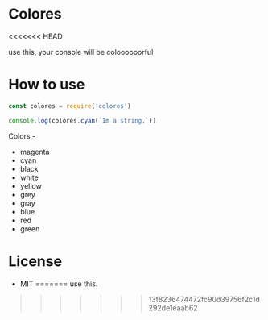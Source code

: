 # Colores

<<<<<<< HEAD

use this, your console will be coloooooorful

# How to use

```js
const colores = require('colores')

console.log(colores.cyan(`Im a string.`)) 
```

Colors -

* magenta
* cyan
* black
* white
* yellow
* grey
* gray
* blue
* red
* green

# License

* MIT
=======
use this.
>>>>>>> 13f8236474472fc90d39756f2c1d292de1eaab62
